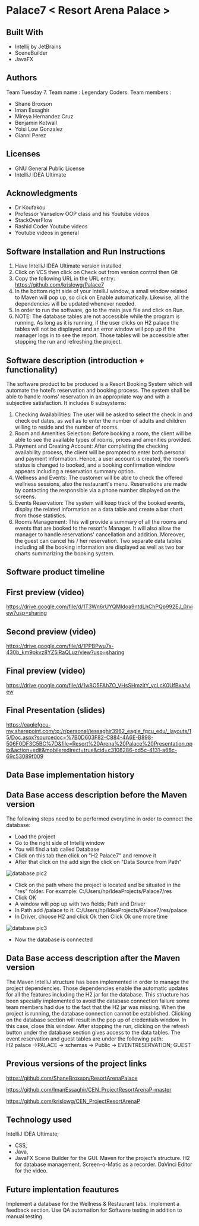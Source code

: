 # Palace7 < Resort Arena Palace >

## Built With
* Intellij by JetBrains
* SceneBuilder
* JavaFX

## Authors
Team Tuesday 7. Team name : Legendary Coders.
Team members :
* Shane Broxson
* Iman Essaghir
* Mireya Hernandez Cruz
* Benjamin Kotwall
* Yoisi Low Gonzalez
* Gianni Perez

## Licenses
* GNU General Public License
* IntelliJ IDEA Ultimate

## Acknowledgments
* Dr Koufakou
* Professor Vanselow OOP class and his Youtube videos
* StackOverFlow
* Rashid Coder Youtube videos
* Youtube videos in general 

## Software Installation and Run Instructions
1.	Have IntelliJ IDEA Ultimate version installed 
2.	Click on VCS then click on Check out from version control then Git
3.	Copy the following URL in the URL entry: https://github.com/krislowg/Palace7
4.	In the bottom right side of your IntelliJ window, a small window related to Maven will pop up, so click on Enable automatically. Likewise, all the dependencies will be updated whenever needed.
5.	In order to run the software, go to the main.java file and click on Run.
6.	NOTE: The database tables are not accessible while the program is running. As long as it is running, if the user clicks on H2 palace the tables will not be displayed and an error window will pop up if the manager logs in to see the report. Those tables will be accessible after stopping the run and refreshing the project.
                                        
## Software description (introduction + functionality)
The software product to be produced is a Resort Booking System which will automate the hotel’s reservation and booking process. The system shall be able to handle rooms’ reservation in an appropriate way and with a subjective satisfaction. It includes 6 subsystems:
1.	Checking Availabilities: The user will be asked to select the check in and check out dates, as well as to enter the number of adults and children willing to reside and the number of rooms. 
2.	Room and Amenities Selection:  Before booking a room, the client will be able to see the available types of rooms, prices and amenities provided.
3.	Payment and Creating Account: After completing the checking availability process, the client will be prompted to enter both personal and payment information. Hence, a user account is created, the room’s status is changed to booked, and a booking confirmation window appears including a reservation summary option. 
4.	Wellness and Events: The customer will be able to check the offered wellness sessions, also the restaurant's menu. Reservations are made by contacting the responsible via a phone number displayed on the screens.
5.	Events Reservation: The system will keep track of the booked events, display the related information as a data table and create a bar chart from those statistics.
6.	Rooms Management:  This will provide a summary of all the rooms and events that are booked to the resort's Manager. It will also allow the manager to handle reservations' cancellation and addition. Moreover, the guest can cancel his / her reservation. Two separate data tables including all the booking information are displayed as well as two bar charts summarizing the booking system.

## Software product timeline

  ## First preview (video)
https://drive.google.com/file/d/1T3Wn6rUYQMldoa9ntdLhChPQp992EJ_0/view?usp=sharing

  ## Second preview (video)
https://drive.google.com/file/d/1PPBPwu7s-430b_km9pkvz8YZ5iRaQLuz/view?usp=sharing

  ## Final preview (video)
https://drive.google.com/file/d/1w8O5FAhZO_VHsSHmzitY_ycLcK0UfBxa/view

## Final Presentation (slides)
https://eaglefgcu-my.sharepoint.com/:p:/r/personal/iessaghir3962_eagle_fgcu_edu/_layouts/15/Doc.aspx?sourcedoc=%7B0D603F82-C884-4A6E-B898-506F0DF3C5BC%7D&file=Resort%20Arena%20Palace%20Presentation.pptx&action=edit&mobileredirect=true&cid=c3108286-cd5c-4131-a68c-69c53089f009

## Data Base implementation history 

## Data Base access description before the Maven version
The following steps need to be performed everytime in order to connect the database:
* Load the project
* Go to the right side of Intellij window
* You will find a tab called Database
* Click on this tab then click on "H2 Palace7" and remove it
* After that click on the add sign the click on "Data Source from Path"

![database pic2](https://user-images.githubusercontent.com/47893994/68534747-05c97f80-0306-11ea-9ec0-3a5dfc173a16.jpg)

* Click on the path where the project is located and be situated in the "res" folder. For example: C:/Users/hp/IdeaProjects/Palace7/res
* Click OK
* A window will pop up with two fields; Path and Driver
* In Path add /palace to it: C:/Users/hp/IdeaProjects/Palace7/res/palace
* In Driver, choose H2 and click Ok then Click Ok one more time

![database pic3](https://user-images.githubusercontent.com/47893994/68534842-55f51180-0307-11ea-9583-7a29056c975c.jpg)

* Now the database is connected

## Data Base access description after the Maven version
The Maven IntelliJ structure has been implemented in order to manage the project dependencies. Those dependencies enable the automatic updates for all the features including the H2 jar for the database. This structure has been specially implemented to avoid the database connection failure some team members had due to the fact that the H2 jar was missing. 
When the project is running, the database connection cannot be established.  Clicking on the database section will result in the pop up of credentials window. In this case, close this window. After stopping the run, clicking on the refresh button under the database section gives access to the data tables. The event reservation and guest tables are under the following path:  
H2 palace ->PALACE -> schemas -> Public -> EVENTRESERVATION; GUEST

## Previous versions of the project links

https://github.com/ShaneBroxson/ResortArenaPalace

https://github.com/ImanEssaghir/CEN_ProjectResortArenaP-master

https://github.com/krislowg/CEN_ProjectResortArenaP

## Technology used
IntelliJ IDEA Ultimate; 
- CSS, 
- Java,
- JavaFX
Scene Builder for the GUI.
Maven for the project’s structure.
H2 for database management.
Screen-o-Matic as a recorder.
DaVinci Editor for the video.

## Future implentation feautures
Implement a database for the Wellness & Restaurant tabs.
Implement a feedback section.
Use QA automation for Software testing in addition to manual testing.

